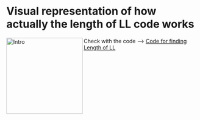 
<h1>Visual representation of how actually the length of LL code works</h1>
<img align="left" width=200px alt="Intro" src="https://github.com/user-attachments/assets/74e8ac0a-13f6-4d2c-a3fb-69163bdb5487" />
<p>Check with the code --> <a href="https://github.com/gunal-01/c--Prac/blob/main/linkedlist/length-of-LL.c%2B%2B">Code for finding Length of LL</a></p>
